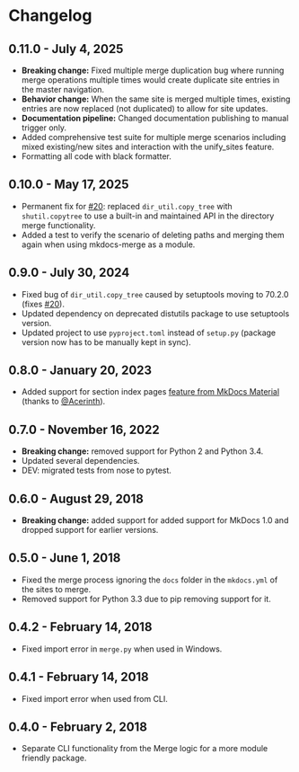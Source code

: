 # Changelog

## 0.11.0 - July 4, 2025

- **Breaking change:** Fixed multiple merge duplication bug where running merge operations multiple times would create duplicate site entries in the master navigation.
- **Behavior change:** When the same site is merged multiple times, existing entries are now replaced (not duplicated) to allow for site updates.
- **Documentation pipeline:** Changed documentation publishing to manual trigger only.
- Added comprehensive test suite for multiple merge scenarios including mixed existing/new sites and interaction with the unify_sites feature.
- Formatting all code with black formatter.

## 0.10.0 - May 17, 2025

- Permanent fix for [#20](https://github.com/ovasquez/mkdocs-merge/issues/20): replaced `dir_util.copy_tree` with `shutil.copytree` to use a built-in and maintained API in the directory merge functionality.
- Added a test to verify the scenario of deleting paths and merging them again when using mkdocs-merge as a module.

## 0.9.0 - July 30, 2024

- Fixed bug of `dir_util.copy_tree` caused by setuptools moving to 70.2.0 (fixes [#20](https://github.com/ovasquez/mkdocs-merge/issues/20)).
- Updated dependency on deprecated distutils package to use setuptools version.
- Updated project to use `pyproject.toml` instead of `setup.py` (package version now has to be manually kept in sync).

## 0.8.0 - January 20, 2023

- Added support for section index pages
  [feature from MkDocs Material](https://squidfunk.github.io/mkdocs-material/setup/setting-up-navigation/#section-index-pages)
  (thanks to [@Acerinth](https://github.com/Acerinth)).

## 0.7.0 - November 16, 2022

- **Breaking change:** removed support for Python 2 and Python 3.4.
- Updated several dependencies.
- DEV: migrated tests from nose to pytest.

## 0.6.0 - August 29, 2018

- **Breaking change:** added support for added support for MkDocs 1.0 and dropped support for earlier versions.

## 0.5.0 - June 1, 2018

- Fixed the merge process ignoring the `docs` folder in the `mkdocs.yml` of the
  sites to merge.
- Removed support for Python 3.3 due to pip removing support for it.

## 0.4.2 - February 14, 2018

- Fixed import error in `merge.py` when used in Windows.

## 0.4.1 - February 14, 2018

- Fixed import error when used from CLI.

## 0.4.0 - February 2, 2018

- Separate CLI functionality from the Merge logic for a more module friendly package.
